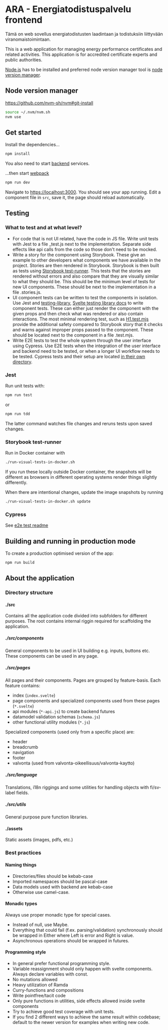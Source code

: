 # ARA - Energiatodistuspalvelu frontend

Tämä on web sovellus energiatodistusten laadintaan
ja todistuksiin liittyvään viranomaistoimintaan.

This is a web application for managing energy performance certificates and related activities.
This application is for accredited certificate experts and public authorities.

[Node.js](https://nodejs.org) has to be installed and preferred node version manager tool is
[node version manager](https://github.com/nvm-sh/nvm).

## Node version manager

https://github.com/nvm-sh/nvm#git-install

```bash
source ~/.nvm/nvm.sh
nvm use
```

## Get started

Install the dependencies...

```bash
npm install
```

You also need to start [backend](../etp-core) services.

...then start [webpack](https://webpack.js.org)

```bash
npm run dev
```

Navigate to [https://localhost:3000](https://localhost:3000). You should see your app running. Edit a component file
in `src`, save it, the page should reload automatically.

## Testing

### What to test and at what level?

* For code that is not UI related, have the code in JS file. Write unit tests with Jest to a file <filename>_test.js
  next to the implementation.
  Separate side effects like api calls from the code so those don't need to be mocked.
* Write a story for the component using Storybook. These give an example to other developers what components we have
  available in the project. Stories are then rendered in Storybook. Storybook is then built as tests
  using [Storybook test-runner](https://github.com/storybookjs/test-runner). This tests that the stories are rendered
  without errors and also compare that they are visually similar to what they should be. This should be the minimum
  level of tests for new UI components. These should be next to the implementation in a file <Component name>
  .stories.js.
* UI component tests can be written to test the components in isolation. Use Jest
  and [testing-library](https://testing-library.com/docs/), [Svelte testing library docs](https://testing-library.com/docs/svelte-testing-library/intro)
  to write component tests. These can either just render the component with the given props and then check what was
  rendered or also contain interactions. The most minimal rendering test, such
  as [H1.test.mjs](src/components/H/H1.test.mjs) provide the additional safety compared to Storybook story that it
  checks and warns against improper props passed to the component. These should be located next to the component in a
  file <Component name>.test.mjs.
* Write E2E tests to test the whole system through the user interface using Cypress. Use E2E tests when the integration
  of the user interface and backend need to be tested, or when a longer UI workflow needs to be tested. Cypress tests
  and their setup are located [in their own directory](../e2e-tests/cypress).

### Jest

Run unit tests with:

```bash
npm run test
```

or

```bash
npm run tdd
```

The latter command watches file changes and reruns tests upon saved changes.

### Storybook test-runner

Run in Docker container with

```bash
./run-visual-tests-in-docker.sh
```

If you run these locally outside Docker container, the snapshots will be different as browsers in different operating
systems render things slightly differently.

When there are intentional changes, update the image snapshots by running 
```bash
./run-visual-tests-in-docker.sh update
```

### Cypress

See [e2e test readme](../e2e-tests/cypress/README.md)

## Building and running in production mode

To create a production optimised version of the app:

```bash
npm run build
```

## About the application

### Directory structure

#### ./src

Contains all the application code divided into subfolders for different purposes. The root contains internal riggin
required for scaffolding the application.

##### ./src/components

General components to be used in UI building e.g. inputs, buttons etc.
These components can be used in any page.

##### ./src/pages

All pages and their components. Pages are grouped by feature-basis.
Each feature contains:

* index (`index.svelte`)
* page components and specialized components used from these pages (`*.svelte`)
* api modules (`*-api.js`) to create backend futures
* datamodel validation schemas (`schema.js`)
* other functional utility modules (`*.js`)

Specialized components (used only from a specific place) are:

* header
* breadcrumb
* navigation
* footer
* valvonta (used from valvonta-oikeellisuus/valvonta-kaytto)

##### ./src/language

Translations, i18n riggings and some utilities for handling objects with fi/sv-label fields.

##### ./src/utils

General purpose pure function libraries.

#### ./assets

Static assets (images, pdfs, etc.)

### Best practices

#### Naming things

- Directories/files should be kebab-case
- Imported namespaces should be pascal-case
- Data models used with backend are kebab-case
- Otherwise use camel-case.

#### Monadic types

Always use proper monadic type for special cases.

- Instead of null, use Maybe.
- Everything that could fail (f.ex. parsing/validation) synchronously should be wrapped in Either where Left is error
  and Right is value.
- Asynchronous operations should be wrapped in futures.

#### Programming style

- In general prefer functional programming style.
- Variable reassignment should only happen with svelte components. Always declare variables with const.
- No mutations allowed
- Heavy utilization of Ramda
- Curry-functions and compositions
- Write pointfree/tacit code
- Only pure functions in utilities, side effects allowed inside svelte components
- Try to achieve good test coverage with unit tests.
- If you find 2 different ways to achieve the same result within codebase; default to the newer version for examples
  when writing new code.
